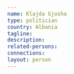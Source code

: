 ```yaml
---
name: Klajda Gjosha
type: politician
country: Albania
tagline:
description:
related-persons:
connections:
layout: person
---
```

